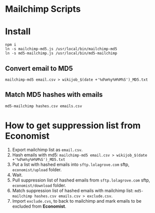 Mailchimp Scripts
========================

# Install

    npm i
    ln -s mailchimp-md5.js /usr/local/bin/mailchimp-md5
    ln -s md5-mailchimp.js /usr/local/bin/md5-mailchimp

## Convert email to MD5

    mailchimp-md5 email.csv > wikijob_$(date +'%d%m%y%H%M%S')_MD5.txt

## Match MD5 hashes with emails

    md5-mailchimp hashes.csv emails.csv

# How to get suppression list from Economist

1. Export mailchimp list as `email.csv`.
2. Hash emails with md5: `mailchimp-md5 email.csv > wikijob_$(date +'%d%m%y%H%M%S')_MD5.txt`
3. Put a list with hashed emails into `sftp.lolagrove.com` sftp, `economist/upload` folder.
4. Wait.
5. Pull suppression list of hashed emails from `sftp.lolagrove.com` sftp, `economist/download` folder.
6. Match suppression list of hashed emails with mailchimp list: `md5-mailchimp hashes.csv emails.csv > exclude.csv`.
7. Import `exclude.cvs`, to back to mailchimp and mark emails to be excluded from **Economist**.
